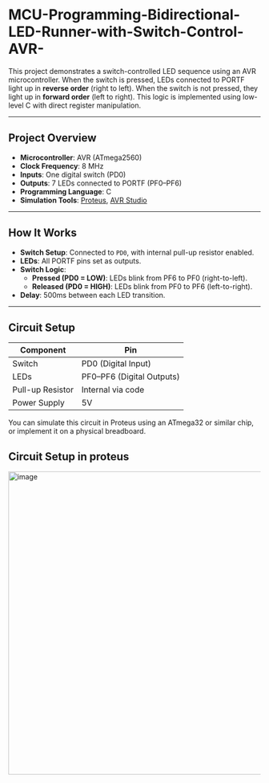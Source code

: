 # MCU-Programming-Bidirectional-LED-Runner-with-Switch-Control-AVR-
This project demonstrates a switch-controlled LED sequence using an AVR microcontroller. When the switch is pressed, LEDs connected to PORTF light up in **reverse order** (right to left). When the switch is not pressed, they light up in **forward order** (left to right). This logic is implemented using low-level C with direct register manipulation.

---

## Project Overview

- **Microcontroller**: AVR (ATmega2560)
- **Clock Frequency**: 8 MHz
- **Inputs**: One digital switch (PD0)
- **Outputs**: 7 LEDs connected to PORTF (PF0–PF6)
- **Programming Language**: C
- **Simulation Tools**: [Proteus](https://www.labcenter.com/), [AVR Studio](https://www.microchip.com/mplab/avr-support/atmel-studio-7)

---

## How It Works

- **Switch Setup**: Connected to `PD0`, with internal pull-up resistor enabled.
- **LEDs**: All PORTF pins set as outputs.
- **Switch Logic**:
  - **Pressed (PD0 = LOW)**: LEDs blink from PF6 to PF0 (right-to-left).
  - **Released (PD0 = HIGH)**: LEDs blink from PF0 to PF6 (left-to-right).
- **Delay**: 500ms between each LED transition.

---

## Circuit Setup

| Component         | Pin           |
|------------------|---------------|
| Switch           | PD0 (Digital Input) |
| LEDs             | PF0–PF6 (Digital Outputs) |
| Pull-up Resistor | Internal via code |
| Power Supply     | 5V            |

You can simulate this circuit in Proteus using an ATmega32 or similar chip, or implement it on a physical breadboard.

## Circuit Setup in proteus
<img width="917" height="604" alt="image" src="https://github.com/user-attachments/assets/23bcdd68-931f-4326-9af9-89b752f291a9" />

